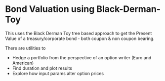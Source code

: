# Bond Valuation using Black-Derman-Toy

This uses the Black Derman Toy tree based approach to get the Present Value of a treasury/corporate bond - both coupon & non coupon bearing.
 
There are utilities to
* Hedge a portfolio from the perspective of an option writer (Euro and American)
* Find duration and plot results
* Explore how input params alter option prices


